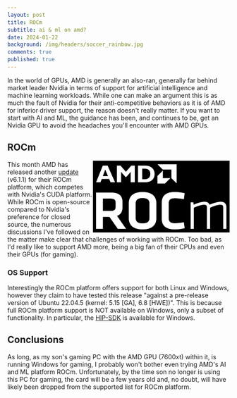 ```yaml
---
layout: post
title: ROCm
subtitle: ai & ml on amd?
date: 2024-01-22
background: /img/headers/soccer_rainbow.jpg
comments: true
published: true
---
```


In the world of GPUs, AMD is generally an also-ran, generally far behind market leader Nvidia in terms of support for artificial intelligence and machine learning workloads.  While one can make an argument this is as much the fault of Nvidia for their anti-competitive behaviors as it is of AMD for inferior driver support, the reason doesn't really matter.  If you want to start with AI and ML, the guidance has been, and continues to be, get an Nvidia GPU to avoid the headaches you'll encounter with AMD GPUs.

## ROCm

<img src="/img/posts/amd_rocm_logo.png" class="img-fluid" style="float: right" />

This month AMD has released another [update](https://rocm.docs.amd.com/en/latest/about/release-notes.html) (v6.1.1) for their ROCm platform, which competes with Nvidia's CUDA platform.  While ROCm is open-source compared to Nvidia's preference for closed source, the numerous discussions I've followed on the matter make clear that challenges of working with ROCm.  Too bad, as I'd really like to support AMD more, being a big fan of their CPUs and even their GPUs (for gaming).

### OS Support
 
Interestingly the ROCm platform offers support for both Linux and Windows, however they claim to have tested this release "against a pre-release version of Ubuntu 22.04.5 (kernel: 5.15 [GA], 6.8 [HWE])".  This is because full ROCm platform support is NOT available on Windows, only a subset of functionality.  In particular, the [HIP-SDK](https://www.amd.com/en/developer/resources/rocm-hub/hip-sdk.html) is available for Windows.


## Conclusions

As long, as my son's gaming PC with the AMD GPU (7600xt) within it, is running Windows for gaming, I probably won't bother even trying AMD's AI and ML platform ROCm.  Unfortunately, by the time son no longer is using this PC for gaming, the card will be a few years old and, no doubt, will have likely been dropped from the supported list for ROCm platform.
